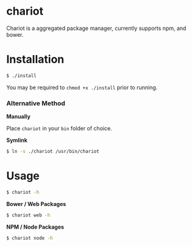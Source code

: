 # chariot

Chariot is a aggregated package manager, currently supports npm, and bower.

# Installation

```bash
$ ./install
```

You may be required to `chmod +x ./install` prior to running.

### Alternative Method

**Manually**

Place `chariot` in your `bin` folder of choice.

**Symlink** 

```bash
$ ln -s ./chariot /usr/bin/chariot
```

# Usage

```bash
$ chariot -h
```

**Bower / Web Packages**

```bash
$ chariot web -h
```

**NPM / Node Packages**

```bash
$ chariot node -h
```